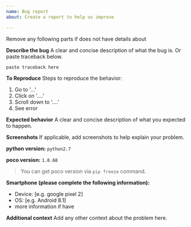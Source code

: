 ```yaml
---
name: Bug report
about: Create a report to help us improve

---
```


Remove any following parts if does not have details about

**Describe the bug**
A clear and concise description of what the bug is. Or paste traceback below.

```
paste traceback here
```

**To Reproduce**
Steps to reproduce the behavior:
1. Go to '...'
2. Click on '....'
3. Scroll down to '....'
4. See error

**Expected behavior**
A clear and concise description of what you expected to happen.

**Screenshots**
If applicable, add screenshots to help explain your problem.

**python version:** `python2.7`

**poco version:** `1.0.68`
> You can get poco version via `pip freeze` command.

**Smartphone (please complete the following information):**
 - Device: [e.g. google pixel 2]
 - OS: [e.g. Android 8.1]
 - more information if have

**Additional context**
Add any other context about the problem here.
